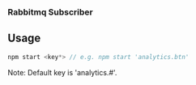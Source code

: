 ### Rabbitmq Subscriber

## Usage
```js
npm start <key*> // e.g. npm start 'analytics.btn'
```

Note: Default key is 'analytics.#'.
